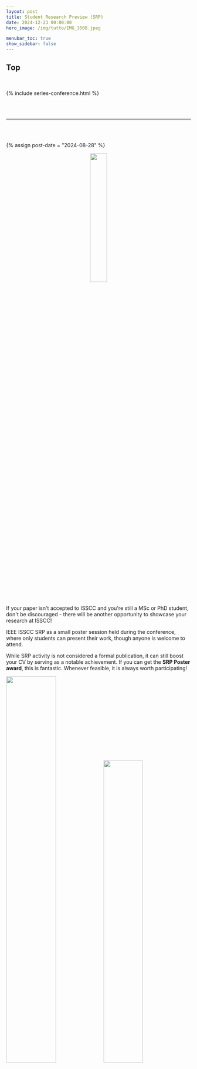 ```yaml
---
layout: post
title: Student Research Preview (SRP)
date: 2024-12-23 00:00:00
hero_image: /img/tutto/IMG_3508.jpeg

menubar_toc: true
show_sidebar: false
---
```


## Top

<br>

<!-- Series -->
{% include series-conference.html %}

<!-- CSS -->
<style>
/* TOC */
.contents {position: sticky; top: 10%;}
</style>

<!-- Javascript -->
<script src="https://kit.fontawesome.com/46ff08c48c.js" crossorigin="anonymous"></script>

<br><br>

---

<br><br>

<!---------->
<!-- Main -->
<!---------->

{% assign post-date = "2024-08-28" %}

<center><img src='{{ site.base_url }}{{ site.image_dir }}/icons/logo--isscc.png' style='width:30%'></center>

<br><br>

If your paper isn't accepted to ISSCC and you're still a MSc or PhD student, don't be discouraged - there will be another opportunity to showcase your research at ISSCC!

IEEE ISSCC SRP as a small poster session held during the conference, where only students can present their work, though anyone is welcome to attend.

While SRP activity is not considered a formal publication, it can still boost your CV by serving as a notable achievement. If you can get the **SRP Poster award**, this is fantastic. Whenever feasible, it is always worth participating!

<img src='{{ site.base_url }}{{ site.image_dir }}/blog/SRP-Seryeong.jpg' style='width:52%'>
<img src='{{ site.base_url }}{{ site.image_dir }}/blog/SRP-Dongwon.jpg' style='width:46%'>

<br><br>

## Rules

Of course you can check *Call for Papers* document, but here I briefly summarize what are important rules:

- As indicated by the name of the event, **only students** are eligible to apply.
- A supervisor’s endorsement is required, and each supervisor can endorse only **one student**.
  - In accordance with the *Call for Papers*, a faculty member is considered to be eligible to endorse a student.
- Public disclosure of any part of the submitted content is not allowed.
  - As such, if the core ideas of submission have been already published elsewhere, the submission is disqualified.
  - The presenter’s name may be disclosed.

<br><br>

## Activities

If the SRP submission is accepted, the student will do the following activities:

- <span style="margin-right: 0.2em;"></span><i class="fa-solid fa-utensils fa-lg"></i><span style="margin-right: 0.2em;"></span> The dinner event with SRP winners (this is mandatory <i class="fa-regular fa-face-laugh-wink fa-lg"></i>). The dinner time will be right before the SRP session starts.
- <i class="fa-solid fa-person-chalkboard fa-lg"></i> A 1-min short presentation of the work.
- <span style="margin-right: 2em;"><i class="fa-solid fa-scroll fa-lg"></i><span style="margin-right: 2em;"> A poster session during the event.

<br><br>

## Submission

- A 5-page slide to introduce the work
  - ex. 1 page for title, 1 page for measurement/simulation, 3 pages for circuit details, with introduction, overall architecture, and circuit details.
- A simulated work is also eligible to apply for the SRP, but having chip measurement results is always a plus.
- Note that ISSCC SRP submissions are mostly the rejected works to ISSCC, and many of them appear at VLSI Symposium, CICC, ESSERC, A-SSCC. The submission is quite competitive!

<br><br>

## Other Notes

- If you are selected as the winner of SRP Poster Award, you will be awarded at the next ISSCC (ex. you presented SRP in 2025, then you will get opportunity to be awarded in ISSCC 2026).

<br><br>

---

***Acknowledgments***<br>
Thanks to
<br><a href="https://www.linkedin.com/in/seryeong-kim-aaa83521a/" target="_blank">Seryeong Kim</a>, ISSCC'24 SRP winner,
<br><a href="https://www.linkedin.com/in/dongwon-you-47a43a197/" target="_blank">Dongwon You</a>, ISSCC'22 SRP winner and SRP poster awardee,<br>
for sharing experience on preparing and attending ISSCC SRP!
